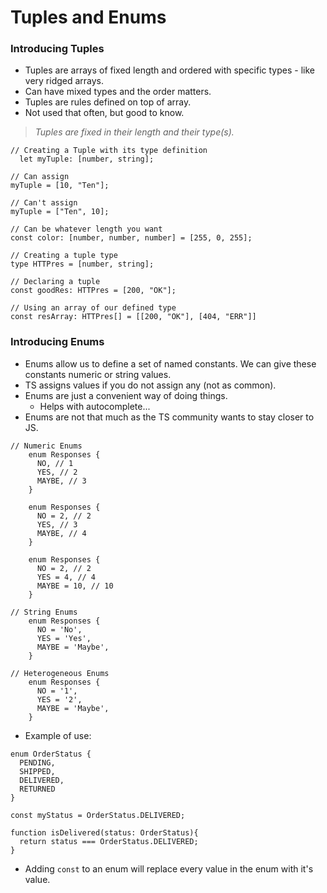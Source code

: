 # Tuples and Enums

### Introducing Tuples

- Tuples are arrays of fixed length and ordered with specific types - like very ridged arrays.
- Can have mixed types and the order matters.
- Tuples are rules defined on top of array.
- Not used that often, but good to know.

> *Tuples are fixed in their length and their type(s).*

```TS
// Creating a Tuple with its type definition
  let myTuple: [number, string];

// Can assign
myTuple = [10, "Ten"];

// Can't assign
myTuple = ["Ten", 10];

// Can be whatever length you want
const color: [number, number, number] = [255, 0, 255];

// Creating a tuple type
type HTTPres = [number, string];

// Declaring a tuple
const goodRes: HTTPres = [200, "OK"];

// Using an array of our defined type
const resArray: HTTPres[] = [[200, "OK"], [404, "ERR"]]
```

### Introducing Enums

- Enums allow us to define a set of named constants. We can give these constants numeric or string values.
- TS assigns values if you do not assign any (not as common).
- Enums are just a convenient way of doing things.
  - Helps with autocomplete...
- Enums are not that much as the TS community wants to stay closer to JS.

```TS
// Numeric Enums
    enum Responses {
      NO, // 1
      YES, // 2
      MAYBE, // 3
    }

    enum Responses {
      NO = 2, // 2
      YES, // 3
      MAYBE, // 4
    }

    enum Responses {
      NO = 2, // 2
      YES = 4, // 4
      MAYBE = 10, // 10
    }

// String Enums
    enum Responses {
      NO = 'No',
      YES = 'Yes',
      MAYBE = 'Maybe',
    }

// Heterogeneous Enums
    enum Responses {
      NO = '1',
      YES = '2',
      MAYBE = 'Maybe',
    }
```

- Example of use:

```TS
enum OrderStatus {
  PENDING,
  SHIPPED,
  DELIVERED,
  RETURNED
}

const myStatus = OrderStatus.DELIVERED;

function isDelivered(status: OrderStatus){
  return status === OrderStatus.DELIVERED;
}
```

- Adding `const` to an enum will replace every value in the enum with it's value.

